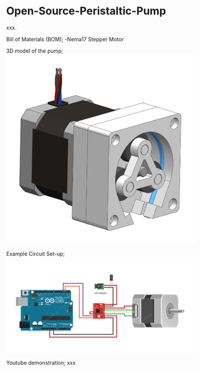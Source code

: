 # Open-Source-Peristaltic-Pump
xxx.

Bill of Materials (BOM);
-Nema17 Stepper Motor

3D model of the pump;
![](03_Images/Design.PNG)

Example Circuit Set-up;
![](03_Images/circuit.PNG)

Youtube demonstration;
xxx
